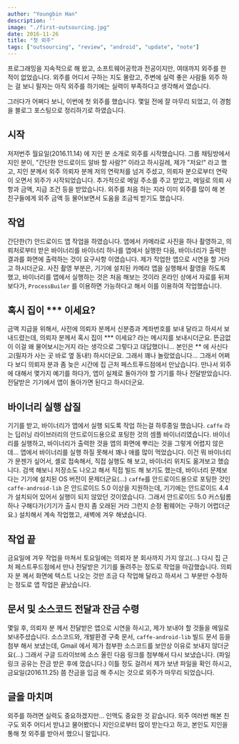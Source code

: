 ```yaml
---
author: "Youngbin Han"
description: ''
image: "./first-outsourcing.jpg"
date: 2016-11-26
title: "첫 외주"
tags: ["outsourcing", "review", "android", "update", "note"]
---
```


프로그래밍을 지속적으로 해 왔고, 소프트웨어공학과 전공이지만, 여태까지 외주를 한 적이 없었습니다. 외주를 어디서 구하는 지도 몰랐고, 주변에 실력 좋은 사람들 외주 하는 걸 보니 필자는 아직 외주를 하기에는 실력이 부족하다고 생각해서 였습니다.

그러다가 어쩌다 보니, 이번에 첫 외주를 했습니다. 몇일 전에 잘 마무리 되었고, 이 경험을 블로그 포스팅으로 정리하기로 하였습니다.

## 시작
저저번주 월요일(2016.11.14) 에 지인 분 소개로 외주를 시작했습니다. 그룹 채팅방에서 지인 분이, "간단한 안드로이드 알바 할 사람?" 이라고 하시길레, 제가 "저요!" 라고 했고, 지인 분께서 외주 의뢰자 분께 저의 연락처를 넘겨 주셨고, 의뢰자 분으로부터 연락이 오면서 외주가 시작되었습니다. 추가적으로 메일 주소를 주고 받았고, 메일로 의뢰 사항과 금액, 지급 조건 등을 받았습니다. 외주를 처음 하는 지라 이미 외주를 많이 해 본 친구들에게 외주 금액 등 물어보면서 도움을 조금씩 받기도 했습니다.

## 작업
간단한(?) 안드로이드 앱 작업을 하였습니다. 앱에서 카메라로 사진을 하나 촬영하고, 의뢰처로부터 받은 바이너리를 바이너리 하나를 앱에서 실행한 다음, 바이너리가 출력한 결과를 화면에 출력하는 것이 요구사항 이였습니다. 제가 작업한 앱으로 시연을 할 거라고 하시더군요.
사진 촬영 부분은, 기기에 설치된 카메라 앱을 실행해서 촬영을 하도록 했고, 바이너리를 앱에서 실행하는 것은 처음 해보는 것이라 온라인 상에서 자료를 뒤져보다가, `ProcessBuiler` 를 이용하면 가능하다고 해서 이를 이용하여 작업했습니다.

## 혹시 집이 *** 이세요?
금액 지급을 위해서, 사전에 의뢰자 분께서 신분증과 계좌번호를 보내 달라고 하셔서 보내드렸는데, 의뢰자 분께서 혹시 집이 *** 이세요? 라는 메시지를 보내시더군요. 뜬금없이 이걸 왜 물어보시는거지 라는 생각으로 그렇다고 대답했더니... 본인은 ** 에 사신다고(필자가 사는 곳 바로 옆 동내!) 하시더군요. 그래서 꽤나 놀랐었습니다... 그래서 어쩌다 보디 의뢰자 분과 좀 늦은 시간에 집 근처 페스트푸드점에서 만났습니다. 만나서 외주에 대해서 몇가지 예기를 하다가, 앱이 실제로 돌아가야 할 기기를 하나 전달받았습니다. 전달받은 기기에서 앱이 돌아가면 된다고 하시더군요.

## 바이너리 실행 삽질
기기를 받고, 바이너리가 앱에서 실행 되도록 작업 하는걸 하루종일 했습니다. `caffe` 라는 딥러닝 라이브러리의 안드로이드용으로 포팅한 것의 셈플 바이너리였습니다. 바이너리를 실행하고, 바이너리가 출력한 것을 앱의 화면에 뿌리는 것을 그렇게 어렵지 않은데... 앱에서 바이너리를 실행 하질 못해서 꽤나 애를 많이 먹었습니다. 이건 뭐 바이너리가 문젠가 싶어서, 셸로 접속해서, 직접 실행도 해 보고, 바이너리 위치도 옮겨보고 했습니다. 검색 해보니 저장소도 나오고 해서 직접 빌드 해 보기도 했는데, 바이너리 문제보다는 기기에 설치된 OS 버전이 문제더군요(...) `caffe`를 안드로이드용으로 포팅한 것인 `caffe-android-lib` 은 안드로이드 5.0 이상을 지원하는데, 기기에는 안드로이드 4.4 가 설치되어 있어서 실행이 되지 않았던 것이였습니다. 그래서 안드로이드 5.0 커스텀롬 하나 구해다가(기기가 출시 한지 좀 오래된 거라 그런지 순정 펌웨어는 구하기 어렵더군요.) 설치해서 계속 작업했고, 새벽에 겨우 해냈습니다.

## 작업 끝
금요일에 겨우 작업을 마쳐서 토요일에는 의뢰자 분 회사까지 가지 않고(...) 다시 집 근처 페스트푸드점에서 만나 전달받은 기기를 돌려주는 정도로 작업을 마감했습니다. 의뢰자 분 께서 화면에 텍스트 나오는 것만 조금 다 작업해 달라고 하셔서 그 부분만 수정하는 정도로 앱 작업은 끝났습니다.

## 문서 및 소스코드 전달과 잔금 수령
몇일 후, 의뢰자 분 께서 전달받은 앱으로 시연을 하시고, 제가 보내야 할 것들을 메일로 보내주셨습니다. 소스코드와, 개발환경 구축 문서, `caffe-android-lib` 빌드 문서 등을 첨부 해서 보냈는데, Gmail 에서 제가 첨부한 소스코드를 보안상 이유로 보내지 않더군요(...) 그래서 구글 드라이브에 소스 올린 다음 링크를 첨부해서 다시 보냈습니다. (파일 링크 공유는 잔금 받은 후에 껐습니다.) 이틀 정도 걸려서 제가 보낸 파일을 확인 하시고, 금요일(2016.11.25) 쯤 잔금을 입금 해 주시는 것으로 외주가 마무리 되었습니다.

## 글을 마치며
외주를 하려면 실력도 중요하겠지만... 인맥도 중요한 것 같습니다. 외주 여러번 해본 친구도 외주 어디서 받냐고 물어봤더니 지인으로부터 많이 받는다고 하고, 본인도 지인을 통해 첫 외주를 받아서 했으니 말입니다.
